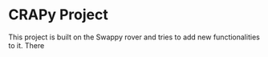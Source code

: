# CRAPy Project

This project is built on the Swappy rover and tries to add new functionalities to it. There
